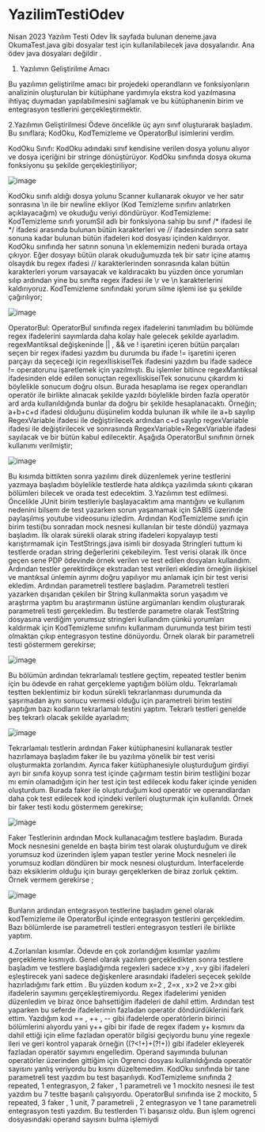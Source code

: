 # YazilimTestiOdev
Nisan 2023 Yazılım Testi Odev
İlk sayfada bulunan deneme.java OkumaTest.java gibi dosyalar test için kullanilabilecek java dosyalarıdır. Ana ödev java dosyaları değildir .

1. Yazılımın Geliştirilme Amacı

Bu yazılımın geliştirilme amacı bir projedeki operandların ve fonksiyonların analizinin oluşturulan 
bir kütüphane yardımıyla ekstra kod yazılmasına ihtiyaç duymadan yapılabilmesini sağlamak ve bu 
kütüphanenin birim ve entegrasyon testlerini gerçekleştirmektir.

2.Yazılımın Geliştirilmesi 
Ödeve öncelikle üç ayrı sınıf oluşturarak başladım. Bu sınıflara; KodOku, KodTemizleme ve 
OperatorBul isimlerini verdim. 

KodOku Sınıfı: 
 KodOku adındaki sınıf kendisine verilen dosya yolunu alıyor ve dosya içeriğini bir stringe 
dönüştürüyor. KodOku sınıfında dosya okuma fonksiyonu şu şekilde gerçekleştiriliyor; 

![image](https://github.com/Saadet-T/YazilimTestiOdev-Junit/assets/68515706/1007dcb1-3b8d-485d-ab0b-5ca5c5c2358e)

KodOku sınıfı aldığı dosya yolunu Scanner kullanarak okuyor ve her satır sonrasına \n ile bir newline 
ekliyor (Kod Temizleme sınıfını anlatırken açıklayacağım) ve okuduğu veriyi döndürüyor. 
KodTemizleme: 
KodTemizleme sınıfı yorumSil adlı bir fonksiyona sahip bu sınıf /* ifadesi ile */ ifadesi arasında 
bulunan bütün karakterleri ve // ifadesinden sonra satır sonuna kadar bulunan bütün ifadeleri kod 
dosyası içinden kaldırıyor. KodOku sınıfında her satırın sonuna \n eklememizin nedeni burada ortaya 
çıkıyor. Eğer dosyayı bütün olarak okuduğumuzda tek bir satır içine atamış olsaydık bu regex ifadesi 
// karakterlerinden sonrasında kalan bütün karakterleri yorum varsayacak ve kaldıracaktı bu yüzden 
önce yorumları sılıp ardından yine bu sınıfta regex ifadesi ile \r ve \n karakterlerini kaldırıyoruz. 
KodTemizleme sınıfındaki yorum silme işlemi ise şu şekilde çağırılıyor; 

![image](https://github.com/Saadet-T/YazilimTestiOdev-Junit/assets/68515706/b8c24f2c-46b3-48f8-bb31-f259ad55a889)

OperatorBul: 
OperatorBul sınıfında regex ifadelerini tanımladım bu bölümde regex ifadelerini sayımlarda daha 
kolay hale gelecek şekilde ayarladım. regexMantiksal değişkeninde || , && ve ! işaretini içeren bütün 
parçaları seçen bir regex ifadesi yazdım bu durumda bu ifade != işaretini içeren parçayı da seçeceği 
için regexİliskiselTek ifadesini yazdım bu ifade sadece != operatorunu işaretlemek için yazılmıştı. 
Bu işlemler bitince regexMantiksal ifadesinden elde edilen sonuçtan regexİliskiselTek sonucunu 
çıkardım ki böylelikle sonucum doğru olsun. Burada hesaplama ise regex operandları operatör ile 
birlikte alınacak şekilde yazıldı böylelikle birden fazla operatör ard arda kullanıldığında bunlar da 
doğru bir şekilde hesaplanacaktı. Örneğin; 
a+b+c+d ifadesi olduğunu düşünelim kodda bulunan ilk while ile a+b sayılıp RegexVariable ifadesi 
ile değiştirilecek ardından c+d sayılıp regexVariable ifadesi ile değiştirilecek ve sonrasında 
RegexVariable+RegexVariable ifadesi sayılacak ve bir bütün kabul edilecektir. Aşağıda OperatorBul 
sınıfının örnek kullanımı verilmiştir; 

![image](https://github.com/Saadet-T/YazilimTestiOdev-Junit/assets/68515706/077dae6c-1a79-4371-a05f-8670365953b8)

Bu kısımda bittikten sonra yazılımı direk düzenlemek yerine testlerini yazmaya başladım böylelikle 
testlerde hata aldıkça yazılımda sıkıntı çıkaran bölümleri bilecek ve orada test edecektim. 
3.Yazılımın test edilmesi. 
Öncelikle JUnit birim testleriyle başlayacaktım ama mantığını ve kullanım nedenini bilsem de test 
yazarken sorun yaşamamak için SABİS üzerinde paylaşılmış youtube videosunu izledim. Ardından 
KodTemizleme sınıfı için birim testi(bu sonradan mock nesnesi kullanılan bir teste döndü) yazmaya 
başladım. İlk olarak sürekli olarak string ifadeleri kopyalayıp testi karıştırmamak için TestStrings.java 
isimli bir dosyada Stringleri tuttum ki testlerde oradan string değerlerini çekebileyim. Test verisi 
olarak ilk önce geçen sene PDP ödevinde örnek verilen ve test edilen dosyaları kullandım. Ardından 
testler gerektirdikçe ekstradan test verileri ekledim örneğin ilişkisel ve mantıksal ünlemin ayrımı 
doğru yapılıyor mu anlamak için bir test verisi ekledim. 
Ardından parametreli testlere başladım. Parametreli testleri yazarken dışarıdan çekilen bir String 
kullanmakta sorun yaşadım ve araştırma yaptım bu araştırmanın üstüne argümanları kendim 
oluşturarak parametreli testi gerçekledim. Bu testlerde parametre olarak TestString dosyasına 
verdiğim yorumsuz stringleri kullandım çünkü yorumları kaldırmak için KodTemizleme sınıfını 
kullanmam durumunda test birim testi olmaktan çıkıp entegrasyon testine dönüyordu. Örnek olarak 
bir parametreli testi göstermem gerekirse; 

![image](https://github.com/Saadet-T/YazilimTestiOdev-Junit/assets/68515706/82e709c7-37d0-49e0-bfea-a7551f7ff601)

Bu bölümün ardından tekrarlamalı testlere geçtim, repeated testler benim için bu ödevde en rahat 
gerçekleme yaptığım bölüm oldu. Tekrarlamalı testten beklentimiz bir kodun sürekli tekrarlanması 
durumunda da şaşırmadan aynı sonucu vermesi olduğu için parametreli birim testini yaptığım bazı 
kodların tekrarlamalı testini yaptım. Tekrarlı testleri genelde beş tekrarlı olacak şekilde ayarladım; 

![image](https://github.com/Saadet-T/YazilimTestiOdev-Junit/assets/68515706/cb299ccd-f444-4652-ab12-5e1990f51de4)

Tekrarlamalı testlerin ardından Faker kütüphanesini kullanarak testler hazırlamaya başladım faker ile 
bu yazılıma yönelik bir test verisi oluşturmakta zorlandım. Ayrıca faker kütüphanesiyle oluşturduğum 
girdiyi ayrı bir sınıfa koyup sonra test içinde çağırmam testin birim testliğini bozar mı emin 
olamadığım için her test için test edilecek kodu faker içinde yeniden oluşturdum. Burada faker ile 
oluşturduğum kod operatör ve operandlardan daha çok test edilecek kod içindeki verileri oluşturmak 
için kullanıldı. Örnek bir faker testi kodu göstermem gerekirse; 

![image](https://github.com/Saadet-T/YazilimTestiOdev-Junit/assets/68515706/6bc5f975-6f6a-4e36-8e63-c9bd151fcd2f)

Faker Testlerinin ardından Mock kullanacağım testlere başladım. Burada Mock nesnesini genelde en 
başta birim test olarak oluşturduğum ve direk yorumsuz kod üzerinden işlem yapan testler yerine 
Mock nesneleri ile yorumsuz kodları döndüren bir mock nesnesi oluşturdum. Interfacelerde bazı 
eksiklerim olduğu için burayı gerçeklerken de biraz zorluk çektim. Örnek vermem gerekirse ; 

![image](https://github.com/Saadet-T/YazilimTestiOdev-Junit/assets/68515706/365c784a-52d9-4ce0-8892-d01894a96a0c)

Bunların ardından entegrasyon testlerine başladım genel olarak kodTemizleme ile OperatorBul içinde 
entegrasyon testlerini gerçekledim. Bazı bölümlerde ise parametreli testleri entegrasyon testleri ile 
birlikte yaptım. 

4.Zorlanılan kısımlar. 
Ödevde en çok zorlandığım kısımlar yazılımı gerçekleme kısmıydı. Genel olarak yazılımı 
gerçekledikten sonra testlere başladım ve testlere başladığımda regexleri sadece x>y , x=y gibi ifadeleri 
eşleştirecek yani sadece değişkenlere arasındaki ifadeleri seçecek şekilde hazırladığımı fark ettim . Bu 
yüzden kodum x=2 , 2=x , x>2 ve 2>x gibi ifadelerin sayımını gerçekleştiremiyordu. Regex ifadelerimi 
yeniden düzenledim ve biraz önce bahsettiğim ifadeleri de dahil ettim. Ardından test yaparken bu seferde 
ifadelerimin fazladan operatör döndürdüklerini fark ettim. Yazdığım kod == , ++ , -- gibi ifadelerde 
operatörlerin birinci bölümlerini alıyordu yani y++ gibi bir ifade de regex ifadem y+ kısmını da dahil 
ettiği için elime fazladan operatör bilgisi geçiyordu bunu yine regexle ileri ve geri kontrol yaparak 
örneğin ((?<!\+)\+(?!\+)) gibi ifadeler ekleyerek fazladan operatör sayımını engelledim. Operand 
sayımında bulunan operatörler üzerinden gittiğim için Ogrenci dosyası kullanıldığında operatör sayısını 
yanlış veriyordu bu kısmı düzeltemedim. 
 KodOku sınıfında bir tane parametreli test yazdım bu test başarılıydı. KodTemizleme sınıfında 2 
repeated, 1 entegrasyon, 2 faker , 1 parametreli ve 1 mockito nesnesi ile test yazdım bu 7 testte başarılı 
çalışıyordu. OperatorBul sınıfında ise 2 mockito, 5 repeated, 3 faker , 1 unit, 7 parametreli , 2 entegrasyon 
ve 1 tane parametreli entegrasyon testi yazdım. Bu testlerden 1’i başarısız oldu. Bun işlem ogrenci 
dosyasındaki operand sayısını bulma işlemiydi
